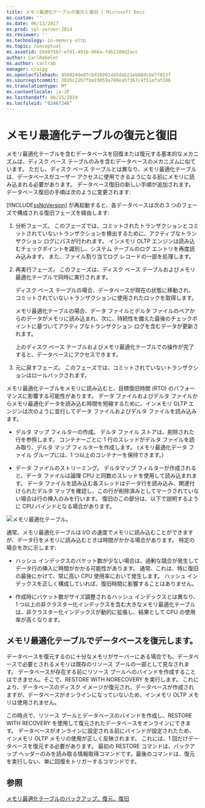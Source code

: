 ```yaml
---
title: メモリ最適化テーブルの復元と復旧 | Microsoft Docs
ms.custom: ''
ms.date: 06/13/2017
ms.prod: sql-server-2014
ms.reviewer: ''
ms.technology: in-memory-oltp
ms.topic: conceptual
ms.assetid: 294975b7-e7d1-491b-b66a-fdb1100d2acc
author: CarlRabeler
ms.author: carlrab
manager: craigg
ms.openlocfilehash: 9560249e07cbd360914b5dab21eb68dc8e7f013f
ms.sourcegitcommit: 3026c22b7fba19059a769ea5f367c4f51efaf286
ms.translationtype: MT
ms.contentlocale: ja-JP
ms.lasthandoff: 06/15/2019
ms.locfileid: "62467246"
---
```

# <a name="restore-and-recovery-of-memory-optimized-tables"></a>メモリ最適化テーブルの復元と復旧
  メモリ最適化テーブルを含むデータベースを回復または復元する基本的なメカニズムは、ディスク ベース テーブルのみを含むデータベースのメカニズムに似ています。 ただし、ディスク ベース テーブルとは異なり、メモリ最適化テーブルは、データベースがユーザー アクセスに使用できるようになる前にメモリに読み込まれる必要があります。 データベース復旧の新しい手順が追加されます。 データベース復旧の手順は次のように変更されます:  
  
 [!INCLUDE[ssNoVersion](../../includes/ssnoversion-md.md)] が再起動すると、各データベースは次の 3 つのフェーズで構成される復旧フェーズを経由します:  
  
1.  分析フェーズ。 このフェーズでは、コミットされたトランザクションとコミットされていないトランザクションを検出するために、アクティブなトランザクション ログにパスが行われます。 インメモリ OLTP エンジンは読み込むチェックポイントを識別し、システム テーブルのログ エントリを再度読み込みます。 また、ファイル割り当てログ レコードの一部を処理します。  
  
2.  再実行フェーズ。 このフェーズは、ディスク ベース テーブルおよびメモリ最適化テーブルで同時に実行されます。  
  
     ディスク ベース テーブルの場合、データベースが現在の状態に移動され、コミットされていないトランザクションに使用されたロックを取得します。  
  
     メモリ最適化テーブルの場合、データ ファイルとデルタ ファイルのペアからのデータがメモリに読み込まれ、次に、持続性を備えた最後のチェックポイントに基づいてアクティブなトランザクション ログを含むデータが更新されます。  
  
     上のディスク ベース テーブルおよびメモリ最適化テーブルでの操作が完了すると、データベースにアクセスできます。  
  
3.  元に戻すフェーズ。 このフェーズでは、コミットされていないトランザクションはロールバックされます。  
  
 メモリ最適化テーブルをメモリに読み込むと、目標復旧時間 (RTO) のパフォーマンスに影響する可能性があります。 データ ファイルおよびデルタ ファイルからメモリ最適化データを読み込む時間を短縮するために、インメモリ OLTP エンジンは次のように並行してデータ ファイルおよびデルタ ファイルを読み込みます。  
  
-   デルタ マップ フィルターの作成。 デルタ ファイル ストアは、削除された行を参照します。 コンテナーごとに 1 行のスレッドがデルタ ファイルを読み取り、デルタ マップ フィルターを作成します。 (メモリ最適化データ ファイル グループには、1 つ以上のコンテナーを保持できます。)  
  
-   データ ファイルのストリーミング。  デルタマップ フィルターが作成されると、データ ファイルは論理 CPU と同数のスレッドを使用して読み込まれます。 データ ファイルを読み込む各スレッドはデータ行を読み込み、関連付けられたデルタ マップを確認し、この行が削除済みとしてマークされていない場合は行の挿入のみを行います。 復旧のこの部分は、以下で説明するように CPU バインドとなる場合があります。  
  
 ![メモリ最適化テーブル。](../../database-engine/media/memory-optimized-tables.gif "メモリ最適化テーブル。")  
  
 通常、メモリ最適化テーブルは I/O の速度でメモリに読み込むことができますが、データ行をメモリに読み込むときは時間がかかる場合があります。 特定の場合を次に示します:  
  
-   ハッシュ インデックスのバケット数が少ない場合は、過剰な競合が発生してデータ行の挿入に時間がかかる可能性があります。 通常、これは、特に復旧の最後にかけて、常に高い CPU 使用率において発生します。 ハッシュ インデックスを正しく構成していれば、復旧時間に影響することはありません。  
  
-   作成時にバケット数がサイズ調整されるハッシュ インデックスとは異なり、1 つ以上の非クラスター化インデックスを含む大きなメモリ最適化テーブルは、非クラスター化インデックスが動的に拡張し、結果として CPU の使用率が高くなります。  
  
## <a name="restoring-a-database-with-memory-optimized-tables"></a>メモリ最適化テーブルでデータベースを復元します。  
 データベースを復元するのに十分なメモリがサーバーにある場合でも、データベースで必要とされるメモリは既存のリソース プールの一部として見なされます。  データベースが存在する前にリソース プールへのバインドを作成することはできません。そこで、RESTORE WITH NORECOVERY を実行します。  これにより、データベースのディスク イメージが復元され、データベースが作成されますが、データベースがオンラインになっていないため、インメモリ OLTP メモリは使用されません。  
  
 この時点で、リソース プールとデータベースのバインドを作成し、RESTORE WITH RECOVERY を使用して復元されたデータベースをオンラインにできます。  データベースがオンラインに設定される前にバインドが設定されたため、インメモリ OLTP メモリの使用が正しく反映されます。 これには、1 回だけデータベースを復元する必要があります。 最初の RESTORE コマンドは、バックアップ ヘッダーのみを読み取る情報取得コマンドです。最後のコマンドは、復元を実行しない、単に回復をトリガーするコマンドです。  
  
## <a name="see-also"></a>参照  
 [メモリ最適化テーブルのバックアップ、復元、復旧](memory-optimized-tables.md)  
  
  
